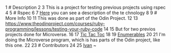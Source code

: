   1 # Description
  2 
  3 This is a project for testing previous projects using rspec
  4 
  5 # Rspec
  6 
  7 [Here](https://www.theodinproject.com/courses/ruby-programming/lessons/introduction-to-rspec) you can see a description of the te    chnology
  8 
  9 # More Info
 10 
 11 This was done as part of the Odin Project.
 12 
 13 https://www.theodinproject.com/courses/ruby-programming/lessons/testing-your-ruby-code
 14 
 15 But for two previos projects done for Microverse.
 16 
 17 [Tic Tac Toc](https://github.com/IvanDerlich/TicTacToeRuby)
 18 
 19 [Enumerables](https://github.com/IvanDerlich/EnumerablesRuby)
 20 
 21 I'm doing the Microverse program, which is has parts of the Odin project, like this one.
 22 
 23 # Contributors
 24 
 25 [Ivan](https://github.com/IvanDerlich)
~                                            
